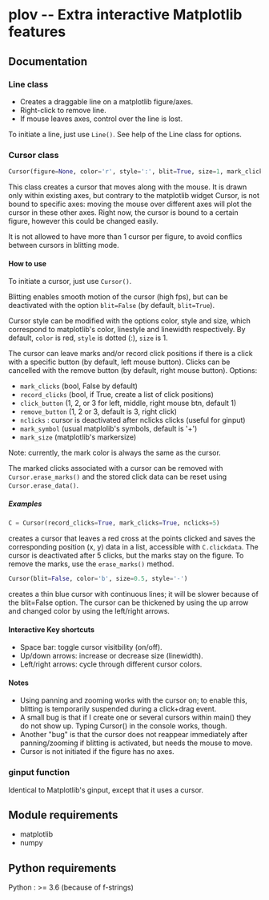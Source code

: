# plov -- Extra interactive Matplotlib features

## Documentation

### Line class

- Creates a draggable line on a matplotlib figure/axes.
- Right-click to remove line.
- If mouse leaves axes, control over the line is lost.

To initiate a line, just use `Line()`.
See help of the Line class for options.

### Cursor class

``` python
Cursor(figure=None, color='r', style=':', blit=True, size=1, mark_clicks=False, record_clicks=False, click_button=1, remove_button=3, nclicks=1000, mark_symbol='+', mark_size=10)
```

This class creates a cursor that moves along with the mouse. It is drawn
only within existing axes, but contrary to the matplotlib widget Cursor,
is not bound to specific axes: moving the mouse over different axes will
plot the cursor in these other axes. Right now, the cursor is bound to a
certain figure, however this could be changed easily.

It is not allowed to have more than 1 cursor per figure, to avoid conflics 
between cursors in blitting mode.

#### How to use

To initiate a cursor, just use `Cursor()`.

Blitting enables smooth motion of the cursor (high fps), but can be
deactivated with the option `blit=False` (by default, `blit=True`).

Cursor style can be modified with the options color, style and size, which
correspond to matplotlib's color, linestyle and linewidth respectively.
By default, `color` is red, `style` is dotted (:), `size` is 1.

The cursor can leave marks and/or record click positions if there is a 
click with a specific button (by default, left mouse button). Clicks can
be cancelled with the remove button (by default, right mouse button).
Options:
- `mark_clicks` (bool, False by default)
- `record_clicks` (bool, if True, create a list of click positions)
- `click_button` (1, 2, or 3 for left, middle, right mouse btn, default 1)
- `remove_button` (1, 2 or 3, default is 3, right click)
- `nclicks` : cursor is deactivated after nclicks clicks (useful for ginput)
- `mark_symbol` (usual matplolib's symbols, default is '+')
- `mark_size` (matplotlib's markersize)

Note: currently, the mark color is always the same as the cursor.

The marked clicks associated with a cursor can be removed with 
`Cursor.erase_marks()`
and the stored click data can be reset using
`Cursor.erase_data()`.
    


##### Examples
```python
C = Cursor(record_clicks=True, mark_clicks=True, nclicks=5)
```
creates a cursor that leaves a red cross at the points clicked and saves the
corresponding position (x, y) data in a list, accessible with `C.clickdata`.
The cursor is deactivated after 5 clicks, but the marks stay on the figure.
To remove the marks, use the `erase_marks()` method.

```python
Cursor(blit=False, color='b', size=0.5, style='-')
```
creates a thin blue cursor with continuous lines; it will be slower
because of the blit=False option. The cursor can be thickened by using the
up arrow and changed color by using the left/right arrows.
    
#### Interactive Key shortcuts
- Space bar: toggle cursor visitbility (on/off).
- Up/down arrows: increase or decrease size (linewidth).
- Left/right arrows: cycle through different cursor colors.

#### Notes
- Using panning and zooming works with the cursor on; to enable this, 
blitting is temporarily suspended during a click+drag event.
- A small bug is that if I create one or several cursors within main()
they do not show up. Typing Cursor() in the console works, though.
- Another "bug" is that the cursor does not reappear immediately after
panning/zooming if blitting is activated, but needs the mouse to move.
- Cursor is not initiated if the figure has no axes.

### ginput function

Identical to Matplotlib's ginput, except that it uses a cursor.

## Module requirements
- matplotlib
- numpy

## Python requirements
Python : >= 3.6 (because of f-strings)